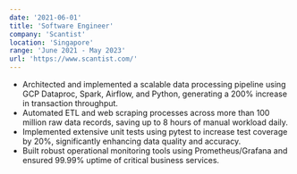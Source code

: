 ```yaml
---
date: '2021-06-01'
title: 'Software Engineer'
company: 'Scantist'
location: 'Singapore'
range: 'June 2021 - May 2023'
url: 'https://www.scantist.com/'
---
```


- Architected and implemented a scalable data processing pipeline using GCP Dataproc, Spark, Airflow, and Python, generating a 200% increase in transaction throughput.
- Automated ETL and web scraping processes across more than 100 million raw data records, saving up to 8 hours of manual workload daily.
- Implemented extensive unit tests using pytest to increase test coverage by 20%, significantly enhancing data quality and accuracy.
- Built robust operational monitoring tools using Prometheus/Grafana and ensured 99.99% uptime of critical business services.
